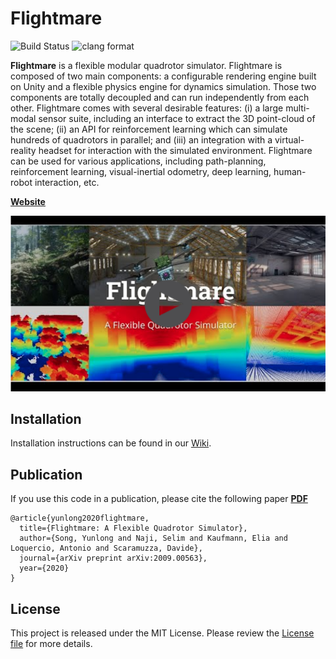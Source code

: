 # Flightmare

![Build Status](https://github.com/uzh-rpg/flightmare/workflows/CPP_CI/badge.svg) ![clang format](https://github.com/uzh-rpg/flightmare/workflows/clang_format/badge.svg)

**Flightmare** is a flexible modular quadrotor simulator.
Flightmare is composed of two main components: a configurable rendering engine built on Unity and a flexible physics engine for dynamics simulation.
Those two components are totally decoupled and can run independently from each other. 
Flightmare comes with several desirable features: (i) a large multi-modal sensor suite, including an interface to extract the 3D point-cloud of the scene; (ii) an API for reinforcement learning which can simulate hundreds of quadrotors in parallel; and (iii) an integration with a virtual-reality headset for interaction with the simulated environment.
Flightmare can be used for various applications, including path-planning, reinforcement learning, visual-inertial odometry, deep learning, human-robot interaction, etc.

**[Website](https://uzh-rpg.github.io/flightmare/)** 

[![IMAGE ALT TEXT HERE](./docs/flightmare_main.png)](https://youtu.be/m9Mx1BCNGFU)

## Installation
Installation instructions can be found in our [Wiki](https://github.com/uzh-rpg/flightmare/wiki).
  
## Publication

If you use this code in a publication, please cite the following paper **[PDF](https://arxiv.org/abs/2009.00563)**

```
@article{yunlong2020flightmare,
  title={Flightmare: A Flexible Quadrotor Simulator},
  author={Song, Yunlong and Naji, Selim and Kaufmann, Elia and Loquercio, Antonio and Scaramuzza, Davide},
  journal={arXiv preprint arXiv:2009.00563},
  year={2020}
}
```

## License
This project is released under the MIT License. Please review the [License file](LICENSE) for more details.

